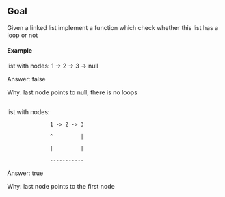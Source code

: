 ## Goal

Given a linked list implement a function which check whether this list has a loop or not

#### Example 

 list with nodes: 1 -> 2 -> 3 -> null
 
 Answer: false
 
 Why: last node points to null, there is no loops
##
 list with nodes: 
   
                  1 -> 2 -> 3
 
                  ^         |
                  
                  |         |
                  
                  -----------
 
 Answer: true
 
 Why: last node points to the first node
